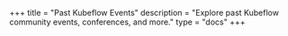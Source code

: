 +++
title = "Past Kubeflow Events"
description = "Explore past Kubeflow community events, conferences, and more."
type = "docs"
+++
